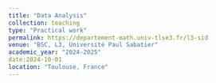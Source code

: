 ```yaml
---
title: "Data Analysis"
collection: teaching
type: "Practical work"
permalink: https://departement-math.univ-tlse3.fr/l3-sid
venue: "BSC, L3, Université Paul Sabatier"
academic_year: "2024-2025"
date:2024-10-01
location: "Toulouse, France"
---
```

